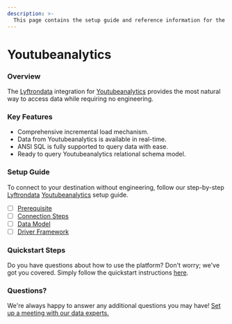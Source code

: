 ```yaml
---
description: >-
  This page contains the setup guide and reference information for the Youtubeanalytics source connector.
---
```


# Youtubeanalytics

### Overview

The [Lyftrondata](https://www.lyftrondata.com/) integration for [Youtubeanalytics](None) provides the most natural way to access data while requiring no engineering.

### Key Features

* Comprehensive incremental load mechanism.
* Data from Youtubeanalytics is available in real-time.&#x20;
* ANSI SQL is fully supported to query data with ease.
* Ready to query Youtubeanalytics relational schema model.

### Setup Guide

To connect to your destination without engineering, follow our step-by-step [Lyftrondata](https://www.lyftrondata.com/)  [Youtubeanalytics](None) setup guide.

* [ ] [Prerequisite](prerequisite.md)
* [ ] [Connection Steps](connection-steps.md)
* [ ] [Data Model](data-model/erd.md)
* [ ] [Driver Framework](driver-framework/)

### Quickstart Steps

Do you have questions about how to use the platform? Don't worry; we've got you covered. Simply follow the quickstart instructions [here](../README.md).

### Questions? <a href="#questions" id="questions"></a>

We're always happy to answer any additional questions you may have! [Set up a meeting with our data experts.](https://www.lyftrondata.com/book-a-meeting/)

